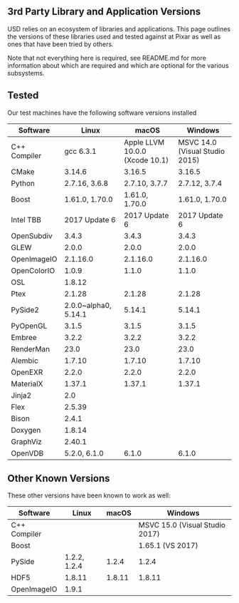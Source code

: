 3rd Party Library and Application Versions
------------------------------------------

USD relies on an ecosystem of libraries and applications.  This page outlines
the versions of these libraries used and tested against at Pixar as well as
ones that have been tried by others.

Note that not everything here is required, see README.md for more information
about which are required and which are optional for the various subsystems.

## Tested

Our test machines have the following software versions installed

| Software      | Linux                | macOS                        | Windows                        |
| ------------- | -------------------- | ---------------------------- | ------------------------------ |
| C++ Compiler  | gcc 6.3.1            | Apple LLVM 10.0.0 (Xcode 10.1) | MSVC 14.0 (Visual Studio 2015) |
| CMake         | 3.14.6               | 3.16.5                       | 3.16.5                         |
| Python        | 2.7.16, 3.6.8        | 2.7.10, 3.7.7                | 2.7.12, 3.7.4                  |
| Boost         | 1.61.0, 1.70.0       | 1.61.0, 1.70.0               | 1.61.0, 1.70.0                 |
| Intel TBB     | 2017 Update 6        | 2017 Update 6                | 2017 Update 6                  |
| OpenSubdiv    | 3.4.3                | 3.4.3                        | 3.4.3                          |
| GLEW          | 2.0.0                | 2.0.0                        | 2.0.0                          |
| OpenImageIO   | 2.1.16.0             | 2.1.16.0                     | 2.1.16.0                       |
| OpenColorIO   | 1.0.9                | 1.1.0                        | 1.1.0                          |
| OSL           | 1.8.12               |                              |                                |
| Ptex          | 2.1.28               | 2.1.28                       | 2.1.28                         |
| PySide2       | 2.0.0~alpha0, 5.14.1 | 5.14.1                       | 5.14.1                         |
| PyOpenGL      | 3.1.5                | 3.1.5                        | 3.1.5                          |
| Embree        | 3.2.2                | 3.2.2                        | 3.2.2                          |
| RenderMan     | 23.0                 | 23.0                         | 23.0                           |
| Alembic       | 1.7.10               | 1.7.10                       | 1.7.10                         |
| OpenEXR       | 2.2.0                | 2.2.0                        | 2.2.0                          |
| MaterialX     | 1.37.1               | 1.37.1                       | 1.37.1                         |
| Jinja2        | 2.0                  |                              |                                |
| Flex          | 2.5.39               |                              |                                |
| Bison         | 2.4.1                |                              |                                |
| Doxygen       | 1.8.14               |                              |                                |
| GraphViz      | 2.40.1               |                              |                                |
| OpenVDB       | 5.2.0, 6.1.0         | 6.1.0                        | 6.1.0                          |

## Other Known Versions

These other versions have been known to work as well:

| Software      | Linux        | macOS        | Windows      |
| ------------- | ------------ | ------------ | ------------ |
| C++ Compiler  |              |              | MSVC 15.0 (Visual Studio 2017) |
| Boost         |              |              | 1.65.1 (VS 2017) |
| PySide        | 1.2.2, 1.2.4 | 1.2.4        | 1.2.4        |
| HDF5          | 1.8.11       | 1.8.11       | 1.8.11       |
| OpenImageIO   | 1.9.1        |              |              |
